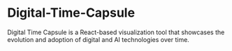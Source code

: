 # Digital-Time-Capsule
Digital Time Capsule is a React-based visualization tool that showcases the evolution and adoption of digital and AI technologies over time.
